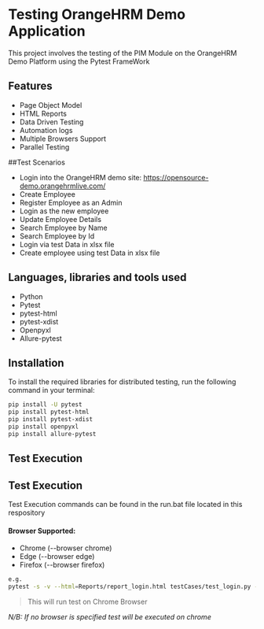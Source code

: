 # Testing OrangeHRM Demo Application
This project involves the testing of the PIM Module on the OrangeHRM Demo Platform using the Pytest FrameWork

## Features
- Page Object Model
- HTML Reports
- Data Driven Testing
- Automation logs
- Multiple Browsers Support
- Parallel Testing

##Test Scenarios
- Login into the OrangeHRM demo site: https://opensource-demo.orangehrmlive.com/
- Create Employee
- Register Employee as an Admin
- Login as the new employee
- Update Employee Details
- Search Employee by Name
- Search Employee by Id
- Login via test Data in xlsx file
- Create employee using test Data in xlsx file

## Languages, libraries and tools used
- Python
- Pytest
- pytest-html
- pytest-xdist
- Openpyxl
- Allure-pytest

## Installation
To install the required libraries for distributed testing, run the following command in your terminal:
```bash
pip install -U pytest
pip install pytest-html
pip install pytest-xdist
pip install openpyxl
pip install allure-pytest
```

## Test Execution
## Test Execution
Test Execution commands can be found in the run.bat file located in this respository 

#### Browser Supported:
- Chrome (--browser chrome)
- Edge (--browser edge)
- Firefox (--browser firefox)
  
```bash
e.g.
pytest -s -v --html=Reports/report_login.html testCases/test_login.py --browser chrome
```
> This will run test on Chrome Browser

_N/B: If no browser is specified test will be executed on chrome_

   



